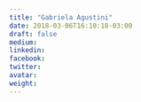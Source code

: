 ```yaml
---
title: "Gabriela Agustini"
date: 2018-03-06T16:10:18-03:00
draft: false
medium:
linkedin:
facebook:
twitter:
avatar:
weight:
---
```

